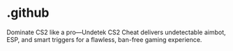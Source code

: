 # .github
Dominate CS2 like a pro—Undetek CS2 Cheat delivers undetectable aimbot, ESP, and smart triggers for a flawless, ban-free gaming experience.
